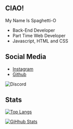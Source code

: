 **CIAO!**
---

My Name Is Spaghetti-O

- Back-End Developer
- Part Time Web Developer
- Javascript, HTML and CSS


**Social Media**
---

- [Instagram](https://instagram.com/frzqoo)
- [Github](https://github.com/Frzqo)

![Discord](https://discord.c99.nl/widget/theme-2/699502281099575428.png)

**Stats**
---

[![Top Langs](https://github-readme-stats.vercel.app/api/top-langs/?username=Spagghetti-O&layout=compact&theme=tokyonight)](https://github.com/Spagghetti-O)

[![GiHhub Stats](https://github-readme-stats.vercel.app/api?username=Spagghetti-O&show_icons=true&theme=tokyonight&count_private=true)](https://github.com/Spagghetti-O)
